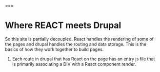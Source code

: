 
===

# Where REACT meets Drupal #

So this site is partially decoupled. React handles the rendering of some of the pages and drupal handles the routing
and data storage. This is the basics of how they work together to build pages.

1. Each route in drupal that has React on the page has an entry js file that is primarily associating a DIV with a
   React component render.

```javascript 1.8




```
